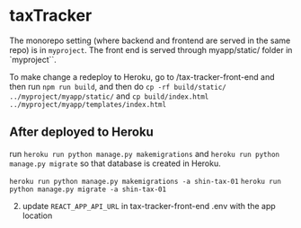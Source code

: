 # taxTracker

The monorepo setting (where backend and frontend are served in the same repo) is in `myproject`. The front end is served through myapp/static/ folder in `myproject``.

To make change a redeploy to Heroku, go to /tax-tracker-front-end and then run `npm run build`, and then do `cp -rf build/static/ ../myproject/myapp/static/` and `cp build/index.html ../myproject/myapp/templates/index.html`


## After deployed to Heroku
run `heroku run python manage.py makemigrations` and `heroku run python manage.py migrate` so that database is created in Heroku.

`heroku run python manage.py makemigrations -a shin-tax-01`
`heroku run python manage.py migrate -a shin-tax-01`

2. update `REACT_APP_API_URL` in tax-tracker-front-end .env with the app location